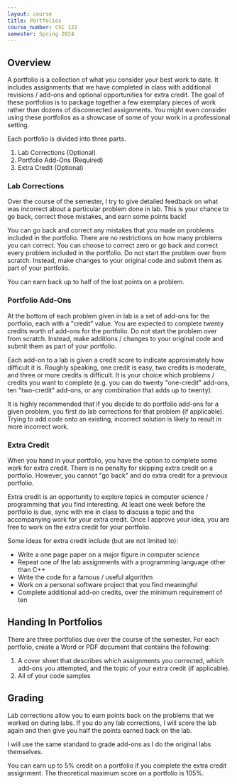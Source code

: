 ```yaml
---
layout: course
title: Portfolios
course_number: CSC 122
semester: Spring 2024
---
```


## Overview

A portfolio is a collection of what you consider your best work to date. It includes assignments that we have completed in class with additional revisions / add-ons and optional opportunities for extra credit. The goal of these portfolios is to package together a few exemplary pieces of work rather than dozens of disconnected assignments. You might even consider using these portfolios as a showcase of some of your work in a professional setting.

Each portfolio is divided into three parts.

1. Lab Corrections (Optional)
2. Portfolio Add-Ons (Required)
3. Extra Credit (Optional)

### Lab Corrections

Over the course of the semester, I try to give detailed feedback on what was incorrect about a particular problem done in lab. This is your chance to go back, correct those mistakes, and earn some points back!

You can go back and correct any mistakes that you made on problems included in the portfolio. There are no restrictions on how many problems you can correct. You can choose to correct zero or go back and correct every problem included in the portfolio. Do not start the problem over from scratch. Instead, make changes to your original code and submit them as part of your portfolio.

You can earn back up to half of the lost points on a problem.

### Portfolio Add-Ons

At the bottom of each problem given in lab is a set of add-ons for the portfolio, each with a "credit" value. You are expected to complete twenty credits worth of add-ons for the portfolio. Do not start the problem over from scratch. Instead, make additions / changes to your original code and submit them as part of your portfolio.

Each add-on to a lab is given a credit score to indicate approximately how difficult it is. Roughly speaking, one credit is easy, two credits is moderate, and three or more credits is difficult. It is your choice which problems / credits you want to complete (e.g. you can do twenty "one-credit" add-ons, ten "two-credit" add-ons, or any combination that adds up to twenty).

It is highly recommended that if you decide to do portfolio add-ons for a given problem, you first do lab corrections for that problem (if applicable). Trying to add code onto an existing, incorrect solution is likely to result in more incorrect work.

### Extra Credit

When you hand in your portfolio, you have the option to complete some work for extra credit. There is no penalty for skipping extra credit on a portfolio. However, you cannot "go back" and do extra credit for a previous portfolio.

Extra credit is an opportunity to explore topics in computer science / programming that you find interesting. At least one week before the portfolio is due, sync with me in class to discuss a topic and the accompanying work for your extra credit. Once I approve your idea, you are free to work on the extra credit for your portfolio.

Some ideas for extra credit include (but are not limited to):

* Write a one page paper on a major figure in computer science
* Repeat one of the lab assignments with a programming language other than C++
* Write the code for a famous / useful algorithm
* Work on a personal software project that you find meaningful
* Complete additional add-on credits, over the minimum requirement of ten

## Handing In Portfolios

There are three portfolios due over the course of the semester. For each portfolio, create a Word or PDF document that contains the following:

1. A cover sheet that describes which assignments you corrected, which add-ons you attempted, and the topic of your extra credit (if applicable).
2. All of your code samples

## Grading

Lab corrections allow you to earn points back on the problems that we worked on during labs. If you do any lab corrections, I will score the lab again and then give you half the points earned back on the lab.

I will use the same standard to grade add-ons as I do the original labs themselves.

You can earn up to 5% credit on a portfolio if you complete the extra credit assignment. The theoretical maximum score on a portfolio is 105%.
